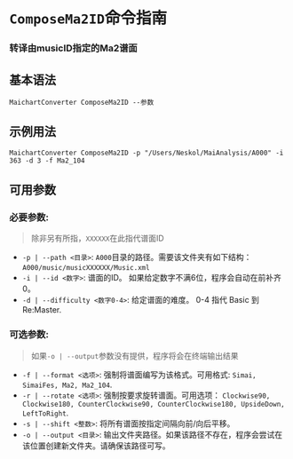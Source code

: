# `ComposeMa2ID`命令指南

### 转译由musicID指定的Ma2谱面

## 基本语法

    MaichartConverter ComposeMa2ID --参数

## 示例用法

    MaichartConverter ComposeMa2ID -p "/Users/Neskol/MaiAnalysis/A000" -i 363 -d 3 -f Ma2_104

## 可用参数

### 必要参数:

> 除非另有所指，`XXXXXX`在此指代谱面ID

- `-p | --path <目录>`: `A000`目录的路径。需要该文件夹有如下结构：`A000/music/musicXXXXXX/Music.xml`
- `-i | --id <数字>`: 谱面的ID。 如果给定数字不满6位，程序会自动在前补齐0。
- `-d | --difficulty <数字0-4>`: 给定谱面的难度。 0-4 指代 Basic 到 Re:Master.

### 可选参数:

> 如果`-o | --output`参数没有提供，程序将会在终端输出结果

- `-f | --format <选项>`: 强制将谱面编写为该格式。可用格式: `Simai, SimaiFes, Ma2, Ma2_104`.
- `-r | --rotate <选项>`:
  强制按要求旋转谱面。可用选项： `Clockwise90, Clockwise180, CounterClockwise90, CounterClockwise180, UpsideDown, LeftToRight`.
- `-s | --shift <整数>`: 将所有谱面按指定间隔向前/向后平移。
- `-o | --output <目录>`: 输出文件夹路径。如果该路径不存在，程序会尝试在该位置创建新文件夹。请确保该路径可写。

